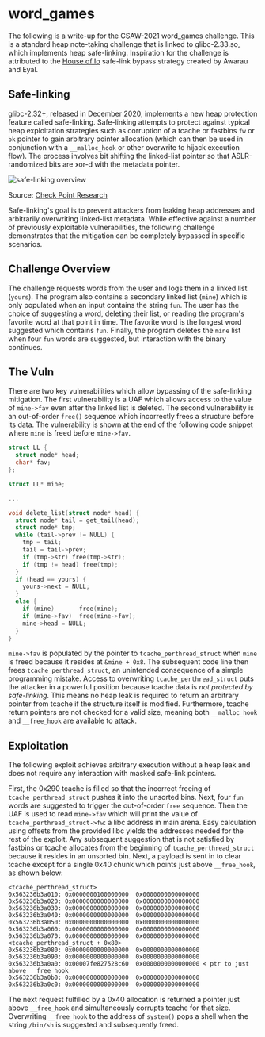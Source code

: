 # word_games
The following is a write-up for the CSAW-2021 word_games challenge.  This is a standard heap note-taking challenge that is linked to glibc-2.33.so, which implements heap safe-linking.  Inspiration for the challenge is attributed to the [House of Io](https://awaraucom.wordpress.com/2020/07/19/house-of-io-remastered/) safe-link bypass strategy created by Awarau and Eyal.  

## Safe-linking
glibc-2.32+, released in December 2020, implements a new heap protection feature called safe-linking.  Safe-linking attempts to protect against typical heap exploitation strategies such as corruption of a tcache or fastbins `fw` or `bk` pointer to gain arbitrary pointer allocation (which can then be used in conjunction with a `__malloc_hook` or other overwrite to hijack execution flow).  The process involves bit shifting the linked-list pointer so that ASLR-randomized bits are xor-d with the metadata pointer.  

![safe-linking overview](https://user-images.githubusercontent.com/41522025/133334611-5e6b907a-1214-42f2-ab78-8ac06565fe2c.png) 

Source: [Check Point Research](https://research.checkpoint.com/2020/safe-linking-eliminating-a-20-year-old-malloc-exploit-primitive/)

Safe-linking's goal is to prevent attackers from leaking heap addresses and arbitrarily overwriting linked-list metadata.  While effective against a number of previously exploitable vulnerabilities, the following challenge demonstrates that the mitigation can be completely bypassed in specific scenarios.  

## Challenge Overview
The challenge requests words from the user and logs them in a linked list (`yours`).  The program also contains a secondary linked list (`mine`) which is only populated when an input contains the string `fun`.  The user has the choice of suggesting a word, deleting their list, or reading the program's favorite word at that point in time.  The favorite word is the longest word suggested which contains `fun`.  Finally, the program deletes the `mine` list when four `fun` words are suggested, but interaction with the binary continues.  

## The Vuln
There are two key vulnerabilities which allow bypassing of the safe-linking mitigation.  The first vulnerability is a UAF which allows access to the value of `mine->fav` even after the linked list is deleted.  The second vulnerability is an out-of-order `free()` sequence which incorrectly frees a structure before its data.  The vulnerability is shown at the end of the following code snippet where `mine` is freed before `mine->fav`.  

```c
struct LL {
  struct node* head;
  char* fav;
};

struct LL* mine;

...

void delete_list(struct node* head) {
  struct node* tail = get_tail(head);
  struct node* tmp;
  while (tail->prev != NULL) {
    tmp = tail;
    tail = tail->prev;
    if (tmp->str) free(tmp->str);
    if (tmp != head) free(tmp);
  } 
  if (head == yours) {
    yours->next = NULL;
  }
  else {
    if (mine)       free(mine);
    if (mine->fav)  free(mine->fav);
    mine->head = NULL;
  }
}
```

`mine->fav` is populated by the pointer to `tcache_perthread_struct` when `mine` is freed because it resides at `&mine + 0x8`.  The subsequent code line then frees `tcache_perthread_struct`, an unintended consequence of a simple programming mistake.  Access to overwriting `tcache_perthread_struct` puts the attacker in a powerful position because tcache data is *not protected by safe-linking*.  This means no heap leak is required to return an arbitrary pointer from tcache if the structure itself is modified.  Furthermore, tcache return pointers are not checked for a valid size, meaning both `__malloc_hook` and `__free_hook` are available to attack. 

## Exploitation
The following exploit achieves arbitrary execution without a heap leak and does not require any interaction with masked safe-link pointers.  

First, the 0x290 tcache is filled so that the incorrect freeing of `tcache_perthread_struct` pushes it into the unsorted bins.  Next, four `fun` words are suggested to trigger the out-of-order `free` sequence. Then the UAF is used to read `mine->fav` which will print the value of `tcache_perthread_struct->fw`: a libc address in main arena.  Easy calculation using offsets from the provided libc yields the addresses needed for the rest of the exploit.  Any subsequent suggestion that is not satisfied by fastbins or tcache allocates from the beginning of `tcache_perthread_struct` because it resides in an unsorted bin.  Next, a payload is sent in to clear tcache except for a single 0x40 chunk which points just above `__free_hook`, as shown below:

```gdb
<tcache_perthread_struct>
0x563236b3a010:	0x0000000100000000	0x0000000000000000
0x563236b3a020:	0x0000000000000000	0x0000000000000000
0x563236b3a030:	0x0000000000000000	0x0000000000000000
0x563236b3a040:	0x0000000000000000	0x0000000000000000
0x563236b3a050:	0x0000000000000000	0x0000000000000000
0x563236b3a060:	0x0000000000000000	0x0000000000000000
0x563236b3a070:	0x0000000000000000	0x0000000000000000
<tcache_perthread_struct + 0x80> 
0x563236b3a080:	0x0000000000000000	0x0000000000000000
0x563236b3a090:	0x0000000000000000	0x0000000000000000
0x563236b3a0a0:	0x00007fe827528c60	0x0000000000000000 < ptr to just above __free_hook
0x563236b3a0b0:	0x0000000000000000	0x0000000000000000
0x563236b3a0c0:	0x0000000000000000	0x0000000000000000
```

The next request fulfilled by a 0x40 allocation is returned a pointer just above `__free_hook` and simultaneously corrupts tcache for that size.  Overwriting `__free_hook` to the address of `system()` pops a shell when the string `/bin/sh` is suggested and subsequently freed.  
